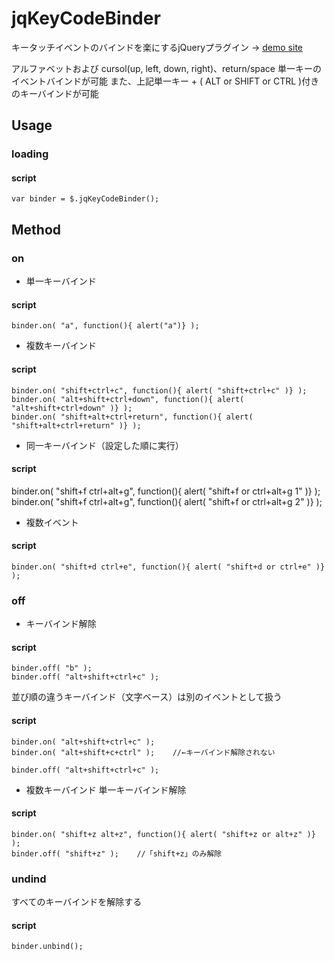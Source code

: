 # jqKeyCodeBinder

キータッチイベントのバインドを楽にするjQueryプラグイン → [demo site](http://prog.re-d.net/demo/jqKeyCodeBinder/)

アルファベットおよび cursol(up, left, down, right)、return/space 単一キーのイベントバインドが可能
また、上記単一キー + ( ALT or SHIFT or CTRL )付きのキーバインドが可能


## Usage

### loading

#### script

	var binder = $.jqKeyCodeBinder();


## Method

### on

* 単一キーバインド

#### script

	binder.on( "a", function(){ alert("a")} );

* 複数キーバインド

#### script
	binder.on( "shift+ctrl+c", function(){ alert( "shift+ctrl+c" )} );
	binder.on( "alt+shift+ctrl+down", function(){ alert( "alt+shift+ctrl+down" )} );
	binder.on( "shift+alt+ctrl+return", function(){ alert( "shift+alt+ctrl+return" )} );

* 同一キーバインド（設定した順に実行）

#### script
binder.on( "shift+f ctrl+alt+g", function(){ alert( "shift+f or ctrl+alt+g 1" )} );
binder.on( "shift+f ctrl+alt+g", function(){ alert( "shift+f or ctrl+alt+g 2" )} );

* 複数イベント
#### script
	binder.on( "shift+d ctrl+e", function(){ alert( "shift+d or ctrl+e" )} );


### off
* キーバインド解除

#### script

	binder.off( "b" );
	binder.off( "alt+shift+ctrl+c" );


並び順の違うキーバインド（文字ベース）は別のイベントとして扱う

#### script
	binder.on( "alt+shift+ctrl+c" );
	binder.on( "alt+shift+c+ctrl" );	//←キーバインド解除されない
	
	binder.off( "alt+shift+ctrl+c" );


* 複数キーバインド 単一キーバインド解除

#### script
	binder.on( "shift+z alt+z", function(){ alert( "shift+z or alt+z" )} );
	binder.off( "shift+z" );	//「shift+z」のみ解除


### undind
すべてのキーバインドを解除する

#### script
	binder.unbind();
	
